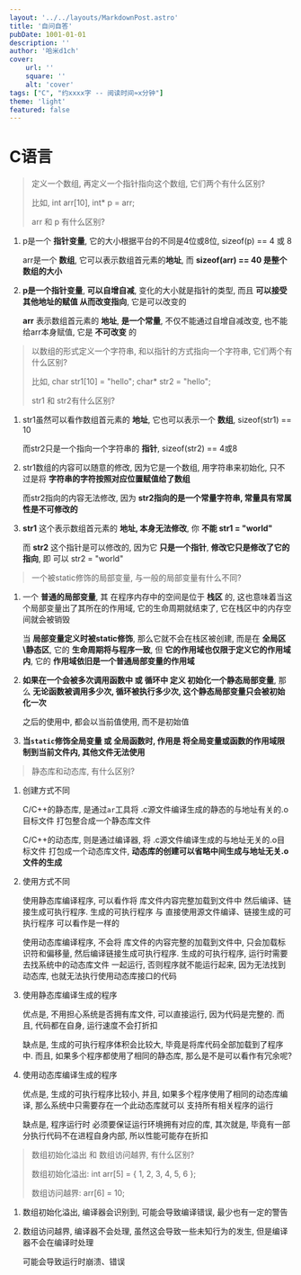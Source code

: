 ```yaml
---
layout: '../../layouts/MarkdownPost.astro'
title: '自问自答'
pubDate: 1001-01-01
description: ''
author: '哈米d1ch'
cover:
    url: ''
    square: ''
    alt: 'cover'
tags: ["C", "约xxxx字 -- 阅读时间≈x分钟"]
theme: 'light'
featured: false
---
```


# C语言

> 定义一个数组, 再定义一个指针指向这个数组, 它们两个有什么区别?
>
> 比如, int arr[10], int* p = arr;
>
> arr 和 p 有什么区别?

1. p是一个 **指针变量**, 它的大小根据平台的不同是4位或8位, sizeof(p) == 4 或 8

    arr是一个 **数组**, 它可以表示数组首元素的**地址**, 而 **sizeof(arr) == 40 是整个数组的大小**

2. **p是一个指针变量**, **可以自增自减**, 变化的大小就是指针的类型, 而且 **可以接受其他地址的赋值 从而改变指向**, 它是可以改变的

    **arr** 表示数组首元素的 **地址**, **是一个常量**, 不仅不能通过自增自减改变, 也不能给arr本身赋值, 它是 **不可改变** 的

> 以数组的形式定义一个字符串, 和以指针的方式指向一个字符串, 它们两个有什么区别?
>
> 比如, char str1[10] = "hello"; char* str2 = "hello";
>
> str1 和 str2有什么区别?

1. str1虽然可以看作数组首元素的 **地址**, 它也可以表示一个 **数组**, sizeof(str1) == 10

    而str2只是一个指向一个字符串的 **指针**, sizeof(str2) == 4或8

2. str1数组的内容可以随意的修改, 因为它是一个数组, 用字符串来初始化, 只不过是将 **字符串的字符按照对应位置赋值给了数组**

    而str2指向的内容无法修改, 因为 **str2指向的是一个常量字符串, 常量具有常属性是不可修改的**

3. **str1** 这个表示数组首元素的 **地址, 本身无法修改**, 你 **不能 str1 = "world"**

    而 **str2** 这个指针是可以修改的, 因为它 **只是一个指针**, **修改它只是修改了它的指向**, 即 可以 str2 = "world"

> 一个被static修饰的局部变量, 与一般的局部变量有什么不同?

1. 一个 **普通的局部变量**, 其 在程序内存中的空间是位于 **栈区** 的, 这也意味着当这个局部变量出了其所在的作用域, 它的生命周期就结束了, 它在栈区中的内存空间就会被销毁

    当 **局部变量定义时被static修饰**, 那么它就不会在栈区被创建, 而是在 **全局区\静态区**, 它的 **生命周期将与程序一致**, 但 **它的作用域也仅限于定义它的作用域内**, 它的 **作用域依旧是一个普通局部变量的作用域**

2. **如果在一个会被多次调用函数中 或 循环中 定义 初始化一个静态局部变量**, 那么 **无论函数被调用多少次, 循环被执行多少次, 这个静态局部变量只会被初始化一次**

    之后的使用中, 都会以当前值使用, 而不是初始值
    
3. **当`static`修饰全局变量 或 全局函数时, 作用是 将全局变量或函数的作用域限制到当前文件内, 其他文件无法使用**

> 静态库和动态库, 有什么区别?

1. 创建方式不同

    C/C++的静态库, 是通过`ar`工具将 .c源文件编译生成的静态的与地址有关的.o目标文件 打包整合成一个静态库文件

    C/C++的动态库, 则是通过编译器, 将 .c源文件编译生成的与地址无关的.o目标文件 打包成一个动态库文件, **动态库的创建可以省略中间生成与地址无关.o文件的生成**

2. 使用方式不同

    使用静态库编译程序, 可以看作将 库文件内容完整加载到文件中 然后编译、链接生成可执行程序. 生成的可执行程序 与 直接使用源文件编译、链接生成的可执行程序 可以看作是一样的

    使用动态库编译程序, 不会将 库文件的内容完整的加载到文件中, 只会加载标识符和偏移量, 然后编译链接生成可执行程序. 生成的可执行程序, 运行时需要去找系统中的动态库文件 一起运行, 否则程序就不能运行起来, 因为无法找到动态库, 也就无法执行使用动态库接口的代码

3. 使用静态库编译生成的程序

    优点是, 不用担心系统是否拥有库文件, 可以直接运行, 因为代码是完整的. 而且, 代码都在自身, 运行速度不会打折扣

    缺点是, 生成的可执行程序体积会比较大, 毕竟是将库代码全部加载到了程序中. 而且, 如果多个程序都使用了相同的静态库, 那么是不是可以看作有冗余呢?

4. 使用动态库编译生成的程序

    优点是, 生成的可执行程序比较小, 并且, 如果多个程序使用了相同的动态库编译, 那么系统中只需要存在一个此动态库就可以 支持所有相关程序的运行

    缺点是, 程序运行时 必须要保证运行环境拥有对应的库, 其次就是, 毕竟有一部分执行代码不在进程自身内部, 所以性能可能存在折扣

> 数组初始化溢出 和 数组访问越界, 有什么区别?
>
> 数组初始化溢出: int arr[5] = { 1, 2, 3, 4, 5, 6 };
>
> 数组访问越界: arr[6] = 10;

1. 数组初始化溢出, 编译器会识别到, 可能会导致编译错误, 最少也有一定的警告

2. 数组访问越界, 编译器不会处理, 虽然这会导致一些未知行为的发生, 但是编译器不会在编译时处理

    可能会导致运行时崩溃、错误